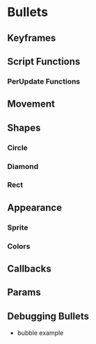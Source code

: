 # Bullets

## Keyframes

## Script Functions

### PerUpdate Functions

## Movement

## Shapes

### Circle

### Diamond

### Rect

## Appearance

### Sprite

### Colors

## Callbacks

## Params

## Debugging Bullets

- bubble example